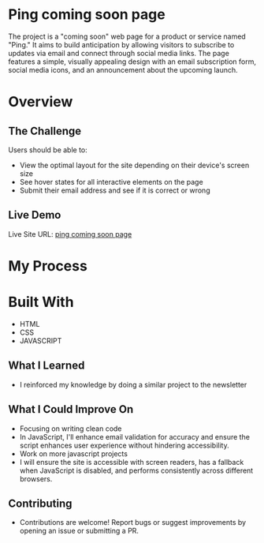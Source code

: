 # Ping coming soon page

The project is a "coming soon" web page for a product or service named "Ping." It aims to build anticipation by allowing visitors to subscribe to updates via email and connect through social media links. The page features a simple, visually appealing design with an email subscription form, social media icons, and an announcement about the upcoming launch.

# Overview

## The Challenge

Users should be able to:
- View the optimal layout for the site depending on their device's screen size
- See hover states for all interactive elements on the page
- Submit their email address and see if it is correct or wrong

## Live Demo

Live Site URL: [ping coming soon page]()

# My Process

# Built With

- HTML
- CSS
- JAVASCRIPT

## What I Learned
- I reinforced my knowledge by doing a similar project to the newsletter

## What I Could Improve On
- Focusing on writing clean code
- In JavaScript, I'll enhance email validation for accuracy and ensure the script enhances user experience without hindering accessibility.
- Work on more javascript projects
- I will ensure the site is accessible with screen readers, has a fallback when JavaScript is disabled, and performs consistently across different browsers.

## Contributing
- Contributions are welcome! Report bugs or suggest improvements by opening an issue or submitting a PR.
